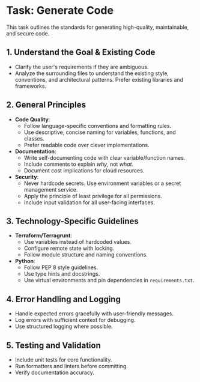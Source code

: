 # Task: Generate Code

This task outlines the standards for generating high-quality, maintainable, and secure code.

## 1. Understand the Goal & Existing Code

-   Clarify the user's requirements if they are ambiguous.
-   Analyze the surrounding files to understand the existing style, conventions, and architectural patterns. Prefer existing libraries and frameworks.

## 2. General Principles

-   **Code Quality**:
    -   Follow language-specific conventions and formatting rules.
    -   Use descriptive, concise naming for variables, functions, and classes.
    -   Prefer readable code over clever implementations.
-   **Documentation**:
    -   Write self-documenting code with clear variable/function names.
    -   Include comments to explain *why*, not *what*.
    -   Document cost implications for cloud resources.
-   **Security**:
    -   Never hardcode secrets. Use environment variables or a secret management service.
    -   Apply the principle of least privilege for all permissions.
    -   Include input validation for all user-facing interfaces.

## 3. Technology-Specific Guidelines

-   **Terraform/Terragrunt**:
    -   Use variables instead of hardcoded values.
    -   Configure remote state with locking.
    -   Follow module structure and naming conventions.
-   **Python**:
    -   Follow PEP 8 style guidelines.
    -   Use type hints and docstrings.
    -   Use virtual environments and pin dependencies in `requirements.txt`.

## 4. Error Handling and Logging

-   Handle expected errors gracefully with user-friendly messages.
-   Log errors with sufficient context for debugging.
-   Use structured logging where possible.

## 5. Testing and Validation

-   Include unit tests for core functionality.
-   Run formatters and linters before committing.
-   Verify documentation accuracy.